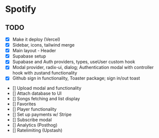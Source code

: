 # Spotify

## TODO

- [x] Make it deploy (Vercel)
- [x] Sidebar, icons, tailwind merge
- [x] Main layout - Header
- [x] Supabase setup
- [x] Supabase and Auth providers, types, useUser custom hook
- [x] Modal provider, radix-ui, dialog; Authentication modal with controller hook with zustand functionality
- [x] Github sign in functionality, Toaster package; sign in/out toast
- [] Upload modal and functionality
- [] Attach database to UI
- [] Songs fetching and list display
- [] Favorites
- [] Player functionality
- [] Set up payments w/ Stripe
- [] Subscribe modal
- [] Analytics (Posthog)
- [] Ratelimiting (Upstash)
